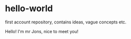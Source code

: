 # hello-world
first account repository, contains ideas, vague concepts etc.

Hello! I'm mr Jons, nice to meet you! 
